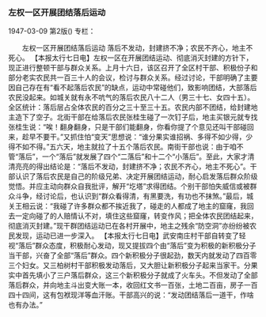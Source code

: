 ### 左权一区开展团结落后运动

1947-03-09
第2版()
专栏：

　　左权一区开展团结落后运动
    落后不发动，封建挤不净；农民不齐心，地主不死心。
    【本报太行七日电】左权一区在开展团结运动、彻底消灭封建的方针下，现正进行整顿干部与群众关系。上月十六日，该区召开了全区村干部、积极份子和部分老实农民共一百三十人的会议，检讨与群众关系。经过讨论，干部明确了主要因自己存在有“看不起落后农民”的缺点，运动中常碰他们，致影响团结，大部落后农民没起来。如城关就有永不吭气的落后农民八十二人（男三十七、女四十五）。全区统计：落后层占全体农民的百分之三十至三十五。农民内部不团结，给封建地主造下了空子。北街干部在给落后农民张桂生碰了一次钉子后，地主买银元就专找张桂生说：“唉！翻身翻身，只是干部们能翻身，你看你提了个意见还叫干部碰回来，趁早不要干。”又抓住怕“变天”思想说：“谁分果实谁招祸、多得不如少得，少得不如不得。”五六天，地主就拉了十五个落后农民。南街干部也说：由于咱不管“落后”，一个“落后”就发展了四个“二落后”和十二个“小落后”。至此，大家才清清亮亮的得出结论是：“落后不发动，封建挤不净；农民不齐心，地主不死心”。干部认识了落后农民是自己的阶级兄弟、决定开展团结运动，耐心启发落后群众阶级觉悟。并应主动向群众自我批评，解开“圪塔”求得团结。个别干部怕失威信或被群众斗争，经讨论后，也认识到“群众看得清，有黑要洗，有功也不抹煞。”最后，城关王相云说：“我碰了许多群众都不挨近我了，碰走的人都成了地主的窟窿，我回去一定向碰了的人赔情认不对，填住这些窟窿，转变作风；把全体农民团结起来，彻底消灭封建。”现干群团结运动已在各村开展中，地主之残余“防空洞”亦纷纷被农民发现，运动已进一步深入。
    【本报太行七日电】武安南庄村干部自转变了轻视“落后”群众态度，积极耐心发动，现又提拔四个由“落后”变为积极的新积极分子当干部，兴奋了全部“落后”群众。四个新积极分子很起劲，数天内就发动了四百零三个妇女。又三柏树村干部积极发动落后，又大胆让新积极分子起来当家干。分果实中首先填小了三户落后群众，这三个新积极分子就成了火车头。不但发动了全部落后群众，并向地主斗出变大账一本，收回红文书一百张，土地二百亩，房子一百四十四间，这有包袱现洋等血汗账。干部高兴的说：“发动团结落后一道干，作啥也有办法。”
